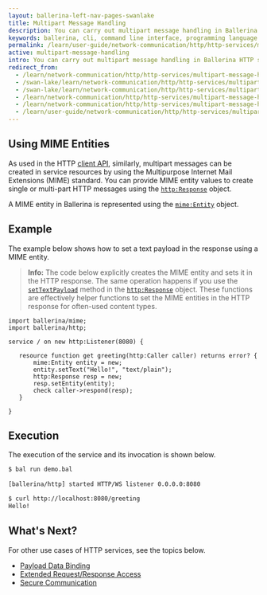 ```yaml
---
layout: ballerina-left-nav-pages-swanlake
title: Multipart Message Handling
description: You can carry out multipart message handling in Ballerina HTTP services. 
keywords: ballerina, cli, command line interface, programming language
permalink: /learn/user-guide/network-communication/http/http-services/multipart-message-handling/
active: multipart-message-handling
intro: You can carry out multipart message handling in Ballerina HTTP services.
redirect_from:
  - /learn/network-communication/http/http-services/multipart-message-handling
  - /swan-lake/learn/network-communication/http/http-services/multipart-message-handling/
  - /swan-lake/learn/network-communication/http/http-services/multipart-message-handling
  - /learn/network-communication/http/http-services/multipart-message-handling/
  - /learn/network-communication/http/http-services/multipart-message-handling
  - /learn/user-guide/network-communication/http/http-services/multipart-message-handling
---
```


## Using MIME Entities

As used in the HTTP [client API](https://docs.central.ballerina.io/ballerina/http/latest/http/clients/Client), similarly, multipart messages can be created in service resources by using the Multipurpose Internet Mail Extensions (MIME) standard. You can provide MIME entity values to create single or multi-part HTTP messages using the [`http:Response`](https://docs.central.ballerina.io/ballerina/http/latest/http/classes/Response) object. 

A MIME entity in Ballerina is represented using the [`mime:Entity`](https://docs.central.ballerina.io/ballerina/mime/latest/mime/classes/Entity) object. 

## Example

The example below shows how to set a text payload in the response using a MIME entity.

>**Info:** The code below explicitly creates the MIME entity and sets it in the HTTP response. The same operation happens if you use the [`setTextPayload`](https://docs.central.ballerina.io/ballerina/http/latest/http/classes/Response#setTextPayload) method in the [`http:Response`](https://docs.central.ballerina.io/ballerina/http/latest/http/classes/Response) object. These functions are effectively helper functions to set the MIME entities in the HTTP response for often-used content types. 

```ballerina
import ballerina/mime;
import ballerina/http;
 
service / on new http:Listener(8080) {
 
   resource function get greeting(http:Caller caller) returns error? {
       mime:Entity entity = new;
       entity.setText("Hello!", "text/plain");
       http:Response resp = new;
       resp.setEntity(entity);
       check caller->respond(resp);
   }
 
}
```

## Execution

The execution of the service and its invocation is shown below.

```bash
$ bal run demo.bal
 
[ballerina/http] started HTTP/WS listener 0.0.0.0:8080

$ curl http://localhost:8080/greeting
Hello!
```

## What's Next?

For other use cases of HTTP services, see the topics below.

- [Payload Data Binding](/learn/network-communication/http/http-services/payload-data-binding/)
- [Extended Request/Response Access](/learn/network-communication/http/http-services/extended-request-response-access/)
- [Secure Communication](/learn/network-communication/http/http-services/secure-communication/)

<style> #tree-expand-all, #tree-collapse-all, .cTocElements {display:none;} .cGitButtonContainer {padding-left: 40px;} </style>


